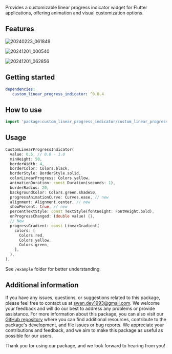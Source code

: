 Provides a customizable linear progress indicator widget for Flutter applications, offering animation and visual customization options.

## Features

![20240223_061849](https://github.com/SwanFlutter/custom_linear_progress_indicator/assets/151648897/090007b6-b92c-47c7-abf4-064cb5b5cf7e)

![20241201_000540](https://github.com/user-attachments/assets/fa60c496-1550-45df-9003-3478afe7a13b)


![20241201_062856](https://github.com/user-attachments/assets/30c077d5-2664-4f53-9e5e-9811c8e02a13)


## Getting started

```yaml
dependencies:
   custom_linear_progress_indicator: ^0.0.4

```
## How to use

```dart
import 'package:custom_linear_progress_indicator/custom_linear_progress_indicator.dart';

```
## Usage

```dart
CustomLinearProgressIndicator(
  value: 0.5, // 0.0 - 1.0
  minHeight: 50,
  borderWidth: 4,
  borderColor: Colors.black,
  borderStyle: BorderStyle.solid,
  colorLinearProgress: Colors.yellow,
  animationDuration: const Duration(seconds: 1),
  borderRadius: 20,
  backgroundColor: Colors.green.shade50,
  progressAnimationCurve: Curves.ease, // new
  alignment: Alignment.center, // new
  showPercent: true, // new
  percentTextStyle: const TextStyle(fontWeight: FontWeight.bold),
  onProgressChanged: (double value) {},
  // New
  progressGradient: const LinearGradient(
    colors: [
      Colors.red,
      Colors.yellow,
      Colors.green,
    ],
  ),
),
```

See `/example` folder for better understanding.

## Additional information

If you have any issues, questions, or suggestions related to this package, please feel free to contact us at [swan.dev1993@gmail.com](mailto:swan.dev1993@gmail.com). We welcome your feedback and will do our best to address any problems or provide assistance.
For more information about this package, you can also visit our [GitHub repository](https://github.com/SwanFlutter/custom_linear_progress_indicator) where you can find additional resources, contribute to the package's development, and file issues or bug reports. We appreciate your contributions and feedback, and we aim to make this package as useful as possible for our users.

Thank you for using our package, and we look forward to hearing from you!
